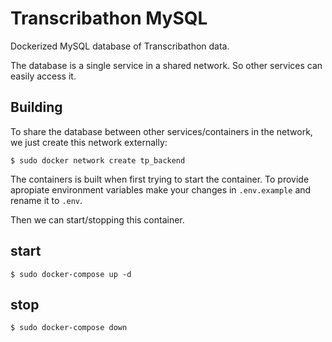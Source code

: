 # Transcribathon MySQL

Dockerized MySQL database of Transcribathon data.

The database is a single service in a shared network. So other services can easily access it.

## Building

To share the database between other services/containers in the network, we just create this network externally:

	$ sudo docker network create tp_backend

The containers is built when first trying to start the container. To provide apropiate environment variables make your changes in `.env.example` and rename it to `.env`.

Then we can start/stopping this container.

## start

	$ sudo docker-compose up -d

## stop

	$ sudo docker-compose down
